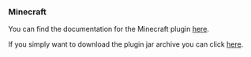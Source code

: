 ### Minecraft

You can find the documentation for the Minecraft plugin [here](https://github.com/Thyvador/minecraft-http-mod/blob/main/README.md).

If you simply want to download the plugin jar archive you can click [here](https://github.com/Thyvador/minecraft-http-mod/releases/download/1.0.0/twitvhhttpmod-1.0.jar).
